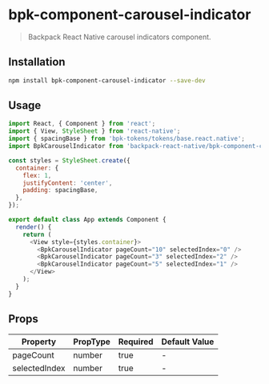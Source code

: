 # bpk-component-carousel-indicator

> Backpack React Native carousel indicators component.

## Installation

```sh
npm install bpk-component-carousel-indicator --save-dev
```

## Usage

```js
import React, { Component } from 'react';
import { View, StyleSheet } from 'react-native';
import { spacingBase } from 'bpk-tokens/tokens/base.react.native';
import BpkCarouselIndicator from 'backpack-react-native/bpk-component-carousel-indicator';

const styles = StyleSheet.create({
  container: {
    flex: 1,
    justifyContent: 'center',
    padding: spacingBase,
  },
});

export default class App extends Component {
  render() {
    return (
      <View style={styles.container}>
        <BpkCarouselIndicator pageCount="10" selectedIndex="0" />
        <BpkCarouselIndicator pageCount="3" selectedIndex="2" />
        <BpkCarouselIndicator pageCount="5" selectedIndex="1" />
      </View>
    );
  }
}
```

## Props

| Property      | PropType | Required | Default Value |
| ------------- | -------- | -------- | ------------- |
| pageCount     | number   | true     | -             |
| selectedIndex | number   | true     | -             |
